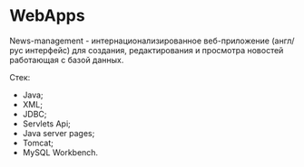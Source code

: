 # WebApps
News-management - интернационализированное веб-приложение (англ/рус интерфейс) для создания, редактирования и просмотра новостей работающая с базой данных.

Стек:
- Java;
- XML;
- JDBC;
- Servlets Api;
- Java server pages;
- Tomcat;
- MySQL Workbench.



